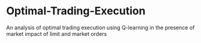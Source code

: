 # Optimal-Trading-Execution
An analysis of optimal trading execution using Q-learning in the presence of market impact of limit and market orders
